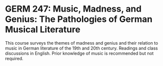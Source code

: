 # GERM 247: Music, Madness, and Genius: The Pathologies of German Musical Literature

This course surveys the themes of madness and genius and their relation to music in German literature of the 19th and 20th century. Readings and class discussions in English. Prior knowledge of music is recommended but not required.